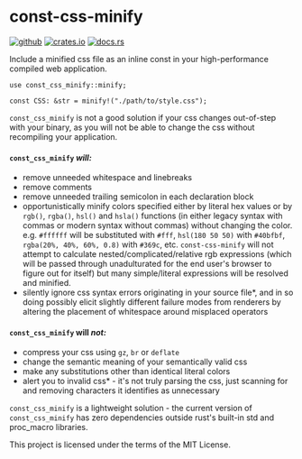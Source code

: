 # const-css-minify

[<img alt="github" src="https://img.shields.io/badge/github-scpso%2Fconst--css--minify-7c72ff?logo=github">](https://github.com/scpso/const-css-minify)
[<img alt="crates.io" src="https://img.shields.io/crates/v/const-css-minify.svg?logo=rust">](https://crates.io/crates/const-css-minify)
[<img alt="docs.rs" src="https://img.shields.io/docsrs/const-css-minify/latest?logo=docs.rs">](https://docs.rs/const-css-minify)

Include a minified css file as an inline const in your high-performance compiled web
application.

    use const_css_minify::minify;

    const CSS: &str = minify!("./path/to/style.css");

`const_css_minify` is not a good solution if your css changes out-of-step with your binary, as
you will not be able to change the css without recompiling your application.

#### `const_css_minify` ***will:***
* remove unneeded whitespace and linebreaks
* remove comments
* remove unneeded trailing semicolon in each declaration block
* opportunistically minify colors specified either by literal hex values or by `rgb()`,
  `rgba()`, `hsl()` and `hsla()` functions (in either legacy syntax with commas or modern
  syntax without commas) without changing the color. e.g. `#ffffff` will be substituted with
  `#fff`, `hsl(180 50 50)` with `#40bfbf`, `rgba(20%, 40%, 60%, 0.8)` with `#369c`, etc.
  `const-css-minify` will not attempt to calculate nested/complicated/relative rgb expressions
  (which will be passed through unadulturated for the end user's browser to figure out for
  itself) but many simple/literal expressions will be resolved and minified.
* silently ignore css syntax errors originating in your source file*, and in so doing possibly
  elicit slightly different failure modes from renderers by altering the placement of
  whitespace around misplaced operators

#### `const_css_minify` will ***not:***
* compress your css using `gz`, `br` or `deflate`
* change the semantic meaning of your semantically valid css
* make any substitutions other than identical literal colors
* alert you to invalid css* - it's not truly parsing the css, just scanning for and removing
  characters it identifies as unnecessary

`const_css_minify` is a lightweight solution - the current version of `const_css_minify` has
zero dependencies outside rust's built-in std and proc_macro libraries.

This project is licensed under the terms of the MIT License.
